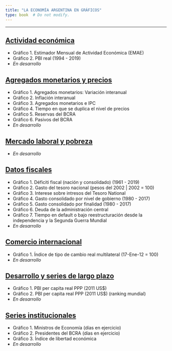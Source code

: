 ```yaml
---
title: "LA ECONOMÍA ARGENTINA EN GRÁFICOS"
type: book  # Do not modify.
---
```


---

## [Actividad económica](https://www.elhubeconomico.com/graficos/01_actividad_economica/)

* Gráfico 1. Estimador Mensual de Actividad Económica (EMAE)
* Gráfico 2. PBI real (1994 - 2019)
* *En desarrollo*

## [Agregados monetarios y precios](https://www.elhubeconomico.com/graficos/02_agregados_monetarios/)

* Gráfico 1. Agregados monetarios: Variación interanual
* Gráfico 2. Inflación interanual
* Gráfico 3. Agregados monetarios e IPC
* Gráfico 4. Tiempo en que se duplica el nivel de precios
* Gráfico 5. Reservas del BCRA
* Gráfico 6. Pasivos del BCRA
* *En desarrollo*

## [Mercado laboral y pobreza](https://www.elhubeconomico.com/graficos/03_desempleo_pobreza/)

* *En desarrollo*

## [Datos fiscales](https://www.elhubeconomico.com/graficos/04_datos_fiscales/)

* Gráfico 1. Déficiti fiscal (nación y consolidado) (1961 - 2019)
* Gráfico 2. Gasto del tesoro nacional (pesos del 2002 | 2002 = 100)
* Gráfico 3. Interese sobre intresos del Tesoro National
* Gráfico 4. Gasto consolidado por nivel de gobierno (1980 - 2017)
* Gráfico 5. Gasto consolidado por finalidad (1980 - 2017)
* Gráfico 6. Deuda de la administración central
* Gráfico 7. Tiempo en default o bajo reestructuración desde la independencia y la Segunda Guerra Mundial
* *En desarrollo*

## [Comercio internacional](https://www.elhubeconomico.com/graficos/05_internacional/)

* Gráfico 1. Índice de tipo de cambio real multilateral (17-Ene-12 = 100)
* *En desarrollo*

## [Desarrollo y series de largo plazo](https://www.elhubeconomico.com/graficos/06_desarrollo/)

* Gráfico 1. PBI per capita real PPP (2011 US$)
* Gráfico 2. PBI per capita real PPP (2011 US$) (ranking mundial)
* *En desarrollo*

## [Series institucionales](https://www.elhubeconomico.com/graficos/07_instituciones/)

* Gráfico 1. Ministros de Economía (días en ejercicio)
* Gráfico 2. Presidentes del BCRA (días en ejercicio)
* Gráfico 3. Índice de libertad económica
* *En desarrollo* 